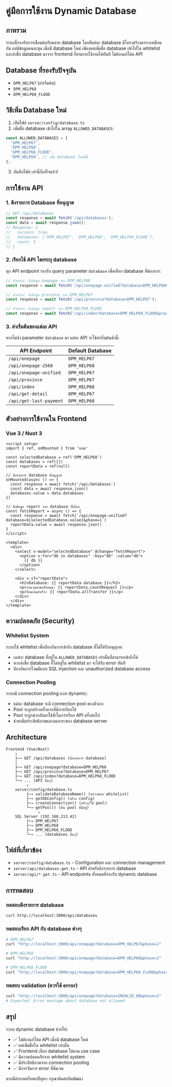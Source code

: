 # คู่มือการใช้งาน Dynamic Database

## ภาพรวม

ระบบนี้รองรับการเชื่อมต่อกับหลาย database โดยที่แต่ละ database มีโครงสร้างตารางเหมือนกัน แต่มีข้อมูลคนละชุด เมื่อมี database ใหม่ เพียงแค่เพิ่มชื่อ database เข้าไปใน whitelist และส่งชื่อ database มาจาก frontend ก็สามารถใช้งานได้ทันที ไม่ต้องแก้โค้ด API

## Database ที่รองรับปัจจุบัน

- `DPM_HELP67` (ค่าเริ่มต้น)
- `DPM_HELP68`
- `DPM_HELP68_FLOOD`

## วิธีเพิ่ม Database ใหม่

1. เปิดไฟล์ `server/config/database.ts`
2. เพิ่มชื่อ database เข้าไปใน array `ALLOWED_DATABASES`:

```typescript
const ALLOWED_DATABASES = [
  'DPM_HELP67',
  'DPM_HELP68',
  'DPM_HELP68_FLOOD',
  'DPM_HELP69', // เพิ่ม database ใหม่ที่นี่
];
```

3. บันทึกไฟล์ เท่านี้ก็เสร็จแล้ว!

## การใช้งาน API

### 1. ดึงรายการ Database ที่อนุญาต

```javascript
// GET /api/databases
const response = await fetch('/api/databases');
const data = await response.json();
// Response: {
//   success: true,
//   databases: ['DPM_HELP67', 'DPM_HELP68', 'DPM_HELP68_FLOOD'],
//   count: 3
// }
```

### 2. เรียกใช้ API โดยระบุ database

ทุก API endpoint รองรับ query parameter `database` เพื่อเลือก database ที่ต้องการ:

```javascript
// ตัวอย่าง: ดึงข้อมูล onepage จาก DPM_HELP68
const response = await fetch('/api/onepage-unified?database=DPM_HELP68&phase=1');

// ตัวอย่าง: ดึงข้อมูล province จาก DPM_HELP67
const response = await fetch('/api/province?database=DPM_HELP67');

// ตัวอย่าง: ดึงข้อมูล report จาก DPM_HELP68_FLOOD
const response = await fetch('/api/index?database=DPM_HELP68_FLOOD&pcode=10');
```

### 3. ค่าเริ่มต้นของแต่ละ API

หากไม่ส่ง parameter `database` มา แต่ละ API จะใช้ค่าเริ่มต้นดังนี้:

| API Endpoint | Default Database |
|--------------|------------------|
| `/api/onepage` | `DPM_HELP67` |
| `/api/onepage-2568` | `DPM_HELP68` |
| `/api/onepage-unified` | `DPM_HELP67` |
| `/api/province` | `DPM_HELP67` |
| `/api/index` | `DPM_HELP68` |
| `/api/get-detail` | `DPM_HELP67` |
| `/api/get-last-payment` | `DPM_HELP68` |

## ตัวอย่างการใช้งานใน Frontend

### Vue 3 / Nuxt 3

```vue
<script setup>
import { ref, onMounted } from 'vue'

const selectedDatabase = ref('DPM_HELP68')
const databases = ref([])
const reportData = ref(null)

// ดึงรายการ database ที่อนุญาต
onMounted(async () => {
  const response = await fetch('/api/databases')
  const data = await response.json()
  databases.value = data.databases
})

// ดึงข้อมูล report จาก database ที่เลือก
const fetchReport = async () => {
  const response = await fetch(`/api/onepage-unified?database=${selectedDatabase.value}&phase=1`)
  reportData.value = await response.json()
}
</script>

<template>
  <div>
    <select v-model="selectedDatabase" @change="fetchReport">
      <option v-for="db in databases" :key="db" :value="db">
        {{ db }}
      </option>
    </select>
    
    <div v-if="reportData">
      <h2>Database: {{ reportData.database }}</h2>
      <p>จำนวนคำขอทั้งหมด: {{ reportData.countRequest }}</p>
      <p>โอนเงินสำเร็จ: {{ reportData.allTransfer }}</p>
    </div>
  </div>
</template>
```

## ความปลอดภัย (Security)

### Whitelist System

ระบบใช้ whitelist เพื่อป้องกันการเข้าถึง database ที่ไม่ได้รับอนุญาต:

- เฉพาะ database ที่อยู่ใน `ALLOWED_DATABASES` เท่านั้นที่สามารถเข้าถึงได้
- หากส่งชื่อ database ที่ไม่อยู่ใน whitelist มา จะได้รับ error ทันที
- ป้องกันการโจมตีแบบ SQL Injection และ unauthorized database access

### Connection Pooling

ระบบมี connection pooling แบบ dynamic:

- แต่ละ database จะมี connection pool ของตัวเอง
- Pool จะถูกสร้างครั้งแรกที่มีการเรียกใช้
- Pool จะถูกนำกลับมาใช้ซ้ำในการเรียก API ครั้งต่อไป
- ช่วยเพิ่มประสิทธิภาพและลดภาระของ database server

## Architecture

```
Frontend (Vue/Nuxt)
    ↓
    ├─→ GET /api/databases (ดึงรายการ database)
    │
    ├─→ GET /api/onepage?database=DPM_HELP68
    ├─→ GET /api/province?database=DPM_HELP67
    ├─→ GET /api/index?database=DPM_HELP68_FLOOD
    └─→ ... (API อื่นๆ)
         ↓
    server/config/database.ts
         ├─→ validateDatabaseName() (ตรวจสอบ whitelist)
         ├─→ getDbConfig() (สร้าง config)
         ├─→ createConnection() (สร้าง/ใช้ pool)
         └─→ getPool() (คืน pool ที่มีอยู่)
              ↓
    SQL Server (192.168.213.42)
         ├─→ DPM_HELP67
         ├─→ DPM_HELP68
         ├─→ DPM_HELP68_FLOOD
         └─→ ... (databases อื่นๆ)
```

## ไฟล์ที่เกี่ยวข้อง

- `server/config/database.ts` - Configuration และ connection management
- `server/api/databases.get.ts` - API สำหรับดึงรายการ database
- `server/api/*.get.ts` - API endpoints ทั้งหมดที่รองรับ dynamic database

## การทดสอบ

### ทดสอบดึงรายการ database

```bash
curl http://localhost:3000/api/databases
```

### ทดสอบเรียก API กับ database ต่างๆ

```bash
# DPM_HELP67
curl "http://localhost:3000/api/onepage?database=DPM_HELP67&phase=1"

# DPM_HELP68
curl "http://localhost:3000/api/onepage?database=DPM_HELP68&phase=1"

# DPM_HELP68_FLOOD
curl "http://localhost:3000/api/onepage?database=DPM_HELP68_FLOOD&phase=1"
```

### ทดสอบ validation (ควรได้ error)

```bash
curl "http://localhost:3000/api/onepage?database=INVALID_DB&phase=1"
# Expected: Error message about database not allowed
```

## สรุป

ระบบ dynamic database ช่วยให้:
- ✅ ไม่ต้องแก้โค้ด API เมื่อมี database ใหม่
- ✅ แค่เพิ่มชื่อใน whitelist เท่านั้น
- ✅ Frontend เลือก database ได้ตาม use case
- ✅ มีความปลอดภัยจาก whitelist system
- ✅ มีประสิทธิภาพจาก connection pooling
- ✅ มีการจัดการ error ที่ชัดเจน

หากมีคำถามหรือพบปัญหา กรุณาติดต่อทีมพัฒนา

